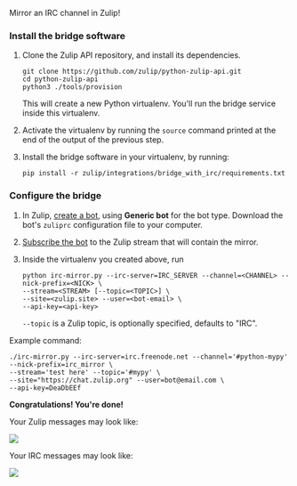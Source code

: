 Mirror an IRC channel in Zulip!

### Install the bridge software

1. Clone the Zulip API repository, and install its dependencies.

    ```
    git clone https://github.com/zulip/python-zulip-api.git
    cd python-zulip-api
    python3 ./tools/provision
    ```

    This will create a new Python virtualenv. You'll run the bridge service
    inside this virtualenv.

1. Activate the virtualenv by running the `source` command printed
   at the end of the output of the previous step.

1. Install the bridge software in your virtualenv, by running:
    ```
    pip install -r zulip/integrations/bridge_with_irc/requirements.txt
    ```

### Configure the bridge

1. In Zulip, [create a bot](/help/add-a-bot-or-integration), using **Generic bot**
   for the bot type. Download the bot's `zuliprc` configuration file to your
   computer.

1. [Subscribe the bot](/help/add-or-remove-users-from-a-stream) to the Zulip
   stream that will contain the mirror.

1. Inside the virtualenv you created above, run
   ```
   python irc-mirror.py --irc-server=IRC_SERVER --channel=<CHANNEL> --nick-prefix=<NICK> \
   --stream=<STREAM> [--topic=<TOPIC>] \
   --site=<zulip.site> --user=<bot-email> \
   --api-key=<api-key>
   ```

    `--topic` is a Zulip topic, is optionally specified, defaults to "IRC".

Example command:
```
./irc-mirror.py --irc-server=irc.freenode.net --channel='#python-mypy' --nick-prefix=irc_mirror \
--stream='test here' --topic='#mypy' \
--site="https://chat.zulip.org" --user=bot@email.com \
--api-key=DeaDbEEf
```

**Congratulations! You're done!**

Your Zulip messages may look like:

![](/static/images/integrations/irc/001.png)

Your IRC messages may look like:

![](/static/images/integrations/irc/002.png)
